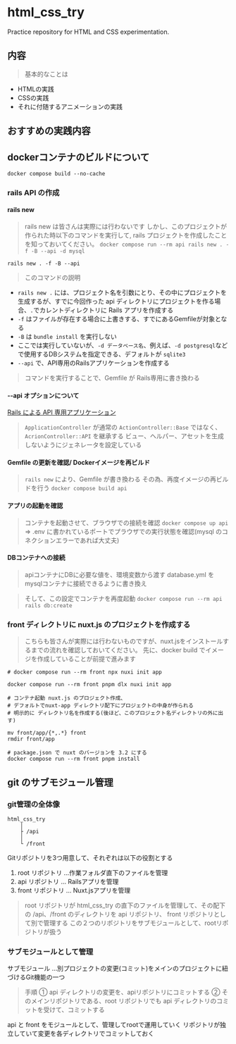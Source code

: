 # html_css_try
Practice repository for HTML and CSS experimentation.
## 内容
> 基本的なことは
- HTMLの実践
- CSSの実践
- それに付随するアニメーションの実践

## おすすめの実践内容


## dockerコンテナのビルドについて
>
`docker compose build --no-cache`

### rails API の作成
#### rails new
> rails new は皆さんは実際には行わないです
> しかし、このプロジェクトが作られた時以下のコマンドを実行して,
> rails プロジェクトを作成したことを知っておいてください。
`docker compose run --rm api rails new . -f -B --api -d mysql`

`rails new . -f -B --api`
> このコマンドの説明
- `rails new .` には、プロジェクト名を引数にとり、その中にプロジェクトを生成するが、すでに今回作った api ディレクトリにプロジェクトを作る場合、`.`でカレントディレクトリに Rails アプリを作成する
- `-f` はファイルが存在する場合に上書きする、すでにあるGemfileが対象となる
- `-B` は `bundle install` を実行しない
- ここでは実行していないが、`-d データベース名`、例えば、`-d postgresql`などで使用するDBシステムを指定できる、デフォルトが `sqlite3`
- `--api` で、API専用のRailsアプリケーションを作成する
<!-- - `-G` は、.gitignoreの生成をなくす -->

> コマンドを実行することで、Gemfile が Rails専用に書き換わる
#### --api オプションについて
[Rails による API 専用アプリケーション](https://railsguides.jp/api_app.html)
> `ApplicationController` が通常の `ActionController::Base` ではなく、`AcrionController::API` を継承する
> ビュー、ヘルパー、アセットを生成しないようにジェネレータを設定している

#### Gemfile の更新を確認/ Dockerイメージを再ビルド
> `rails new` により、Gemfile が書き換わる
> その為、再度イメージの再ビルドを行う `docker compose build api`

#### アプリの起動を確認
> コンテナを起動させて、ブラウザでの接続を確認
`docker compose up api` => .env に書かれているポートでプラウザでの実行状態を確認(mysql のコネクションエラーであれば大丈夫)

#### DBコンテナへの接続
> apiコンテナにDBに必要な値を、環境変数から渡す
> database.yml を mysqlコンテナに接続できるように書き換え

> そして、この設定でコンテナを再度起動
`docker compose run --rm api rails db:create`


### front ディレクトリに nuxt.js のプロジェクトを作成する
> こちらも皆さんが実際には行わないものですが、nuxt.jsをインストールするまでの流れを確認しておいてください。
> 先に、docker build でイメージを作成していることが前提で進みます

```sh:コンテナ起動
# docker compose run --rm front npx nuxi init app

docker compose run --rm front pnpm dlx nuxi init app

# コンテナ起動 nuxt.js のプロジェクト作成、
# デフォルトでnuxt-app ディレクトリ配下にプロジェクトの中身が作られる
# 明示的に ディレクトリ名を作成する(後ほど、このプロジェクト名ディレクトリの外に出す)

mv front/app/{*,.*} front
rmdir front/app

# package.json で nuxt のバージョンを 3.2 にする
docker compose run --rm front pnpm install
```

## git のサブモジュール管理
### git管理の全体像
```:ディレクトリ階層の図
html_css_try
    │
    ├ /api
    │
    └ /front
```
Gitリポジトリを3つ用意して、それぞれは以下の役割とする
1. root リポジトリ  …作業フォルダ直下のファイルを管理
2. api リポジトリ   … Railsアプリを管理
3. front リポジトリ … Nuxt.jsアプリを管理

> root リポジトリが html_css_try の直下のファイルを管理して、その配下の /api、/front
> のディレクトリを api リポジトリ、 front リポジトリとして別で管理する
> この２つのリポジトリをサブモジュールとして、rootリポジトリが扱う

### サブモジュールとして管理
サブモジュール …別プロジェクトの変更(コミット)をメインのプロジェクトに紐づけるGit機能の一つ
> 手順
① api ディレクトリの変更を、apiリポジトリにコミットする
② そのメインリポジトリである、root リポジトリでも api ディレクトリのコミットを受けて、コミットする

api と front をモジュールとして、管理してrootで運用していく
リポジトリが独立していて変更を各ディレクトリでコミットしておく
